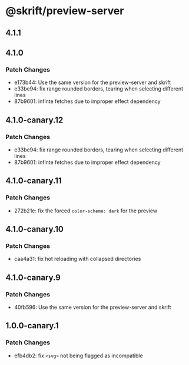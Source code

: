 # @skrift/preview-server

## 4.1.1

## 4.1.0

### Patch Changes

- e173b44: Use the same version for the preview-server and skrift
- e33be94: fix range rounded borders, tearing when selecting different lines
- 87b9601: infinte fetches due to improper effect dependency

## 4.1.0-canary.12

### Patch Changes

- e33be94: fix range rounded borders, tearing when selecting different lines
- 87b9601: infinte fetches due to improper effect dependency

## 4.1.0-canary.11

### Patch Changes

- 272b21e: fix the forced `color-scheme: dark` for the preview

## 4.1.0-canary.10

### Patch Changes

- caa4a31: fix hot reloading with collapsed directories

## 4.1.0-canary.9

### Patch Changes

- 40fb596: Use the same version for the preview-server and skrift

## 1.0.0-canary.1

### Patch Changes

- efb4db2: fix `<svg>` not being flagged as incompatible
